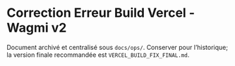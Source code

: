 # Correction Erreur Build Vercel - Wagmi v2

Document archivé et centralisé sous `docs/ops/`. Conserver pour l’historique; la version finale recommandée est `VERCEL_BUILD_FIX_FINAL.md`.

